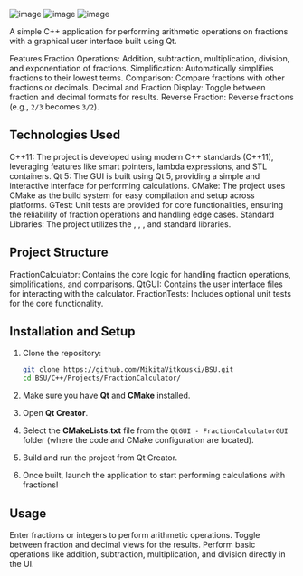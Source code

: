 ![image](https://github.com/user-attachments/assets/bd6c4852-02da-4e58-bd57-e22d8ac4c279)
![image](https://github.com/user-attachments/assets/37f02296-a420-4e14-97e7-37993f407fe9)
![image](https://github.com/user-attachments/assets/98ec076d-a99e-4564-ba18-d6bf9b000179)

A simple C++ application for performing arithmetic operations on fractions with a graphical user interface built using Qt.

Features
Fraction Operations: Addition, subtraction, multiplication, division, and exponentiation of fractions.
Simplification: Automatically simplifies fractions to their lowest terms.
Comparison: Compare fractions with other fractions or decimals.
Decimal and Fraction Display: Toggle between fraction and decimal formats for results.
Reverse Fraction: Reverse fractions (e.g., `2/3` becomes `3/2`).

## Technologies Used

C++11: The project is developed using modern C++ standards (C++11), leveraging features like smart pointers, lambda expressions, and STL containers.
Qt 5: The GUI is built using Qt 5, providing a simple and interactive interface for performing calculations.
CMake: The project uses CMake as the build system for easy compilation and setup across platforms.
GTest: Unit tests are provided for core functionalities, ensuring the reliability of fraction operations and handling edge cases.
Standard Libraries: The project utilizes the <iostream>, <cmath>, <numeric>, and <stdexcept> standard libraries.

## Project Structure

FractionCalculator: Contains the core logic for handling fraction operations, simplifications, and comparisons.
QtGUI: Contains the user interface files for interacting with the calculator.
FractionTests: Includes optional unit tests for the core functionality.

## Installation and Setup

1. Clone the repository:

   ```bash
   git clone https://github.com/MikitaVitkouski/BSU.git
   cd BSU/C++/Projects/FractionCalculator/
   ```

2. Make sure you have **Qt** and **CMake** installed.

3. Open **Qt Creator**.

4. Select the **CMakeLists.txt** file from the `QtGUI - FractionCalculatorGUI` folder (where the code and CMake configuration are located).

5. Build and run the project from Qt Creator.

6. Once built, launch the application to start performing calculations with fractions!

## Usage

Enter fractions or integers to perform arithmetic operations.
Toggle between fraction and decimal views for the results.
Perform basic operations like addition, subtraction, multiplication, and division directly in the UI.
